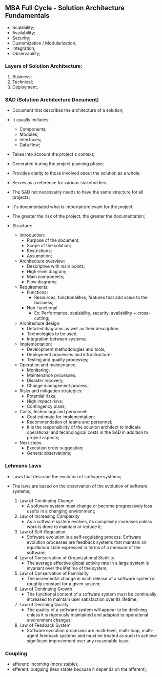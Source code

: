 ## MBA Full Cycle - Solution Architecture Fundamentals

- Scalability;
- Availability;
- Security;
- Customization / Modularization;
- Integration;
- Observability;

### Layers of Solution Architecture:

1. Business;
2. Technical;
3. Deployment;

### SAD (Solution Architecture Document)

- Document that describes the architecture of a solution;
- It usually includes:
    - Components;
    - Modules;
    - Interfaces;
    - Data flow;
- Takes into account the project's context;
- Generated during the project planning phase;
- Provides clarity to those involved about the solution as a whole;
- Serves as a reference for various stakeholders.
- The SAD not necessarily needs to have the same structure for all projects;
- It's documentated what is important/relevant for the project;
- The greater the risk of the project, the greater the documentation;

- Structure:
    - Introduction:
        - Purpose of the document;
        - Scope of the solution;
        - Restrictions;
        - Assumption;
    - Architecture overview:
        - Descriptive with main points;
        - High-level diagram;
        - Main components;
        - Flow diagrams;
    - Requirements:
        - Functional
            - Resources, functionalities, features that add value to the business;
        - Non-functional
            - Ex: Performance, scalability, security, availability + cross-cutting;
    - Architecture design:
        - Detailed diagrams as well as their description;
        - Technologies to be used;
        - Integration between systems;
    - Implementation:
        - Development methodologies and tools;
        - Deployment processes and infrastructure;
        - Testing and quality processes;
    - Operation and maintenance:
        - Monitoring;
        - Maintenance processes;
        - Disaster recovery;
        - Change management process;
    - Risks and mitigation strategies:
        - Potential risks;
        - High impact risks;
        - Contingency plans;
    - Costs, technology and personnel:
        - Cost estimate for implementation;
        - Recommendation of teams and personnel;
        - It is the responsibility of the solution architect to indicate operational and technological costs in the SAD in addition to project aspects;
    - Next steps
        - Execution order suggestion;
        - General observations;

### Lehmans Laws

- Laws that describe the evolution of software systems;
- The laws are based on the observation of the evolution of software systems;

    1. Law of Continuing Change
        - A software system must change or become progressively less useful in a changing environment;
    2. Law of Increasing Complexity
        - As a software system evolves, its complexity increases unless work is done to maintain or reduce it;
    3. Law of Self-Regulation
        - Software evolution is a self-regulating process. Software evolution processes are feedback systems that maintain an equilibrium state expressed in terms of a measure of the software;
    4. Law of Conservation of Organizational Stability
        - The average effective global activity rate in a large system is invariant over the lifetime of the system;
    5. Law of Conservation of Familiarity
        - The incremental change in each release of a software system is roughly constant for a given system;
    6. Law of Continuing Growth
        - The functional content of a software system must be continually increased to maintain user satisfaction over its lifetime;
    7. Law of Declining Quality
        - The quality of a software system will appear to be declining unless it is rigorously maintained and adapted to operational environment changes;
    8. Law of Feedback System
        - Software evolution processes are multi-level, multi-loop, multi-agent feedback systems and must be treated as such to achieve significant improvement over any reasonable base;

### Coupling

- afferent: incoming (more stable);
- efferent: outgoing (less stable because it depends on the afferent);